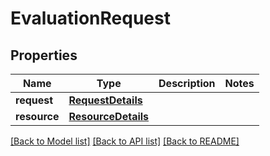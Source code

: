 # EvaluationRequest

## Properties
Name | Type | Description | Notes
------------ | ------------- | ------------- | -------------
**request** | [**RequestDetails**](RequestDetails.md) |  | 
**resource** | [**ResourceDetails**](ResourceDetails.md) |  | 

[[Back to Model list]](../README.md#documentation-for-models) [[Back to API list]](../README.md#documentation-for-api-endpoints) [[Back to README]](../README.md)


